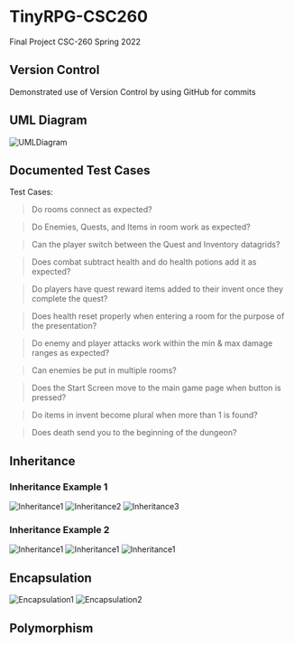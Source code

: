 # TinyRPG-CSC260
Final Project CSC-260 Spring 2022

## Version Control
Demonstrated use of Version Control by using GitHub for commits

## UML Diagram
![UMLDiagram](/README_Assets/UML_Diagram/UML_Diagram.png)

## Documented Test Cases
Test Cases:
> Do rooms connect as expected?

> Do Enemies, Quests, and Items in room work as expected?

> Can the player switch between the Quest and Inventory datagrids?

> Does combat subtract health and do health potions add it as expected?

> Do players have quest reward items added to their invent once they complete the quest?

> Does health reset properly when entering a room for the purpose of the presentation?

> Do enemy and player attacks work within the min & max damage ranges as expected?

> Can enemies be put in multiple rooms?

> Does the Start Screen move to the main game page when button is pressed?

> Do items in invent become plural when more than 1 is found?

> Does death send you to the beginning of the dungeon?

## Inheritance
### Inheritance Example 1
![Inheritance1](/README_Assets/Inheritance/Inheritance_Alive.png)
![Inheritance2](/README_Assets/Inheritance/Inheritance_Alive_Enemy.png)
![Inheritance3](/README_Assets/Inheritance/Inheritance_Alive_Player.png)

### Inheritance Example 2
![Inheritance1](/README_Assets/Inheritance/Inheritance_Item.png)
![Inheritance1](/README_Assets/Inheritance/Inheritance_Item_Weapon.png)
![Inheritance1](/README_Assets/Inheritance/Inheritance_Healing.png)

## Encapsulation
![Encapsulation1](/README_Assets/Encapsulation/Encapsulation_LootItem.png)
![Encapsulation2](/README_Assets/Encapsulation/Encapsulation_Player.png)

## Polymorphism
